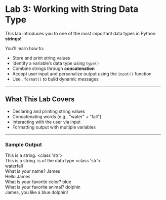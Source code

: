 # Lab 3: Working with String Data Type

This lab introduces you to one of the most important data types in Python: **strings**!

You'll learn how to:
- Store and print string values
- Identify a variable’s data type using `type()`
- Combine strings through **concatenation**
- Accept user input and personalize output using the `input()` function
- Use `.format()` to build dynamic messages

---

## What This Lab Covers

- Declaring and printing string values  
- Concatenating words (e.g., "water" + "fall")  
- Interacting with the user via input  
- Formatting output with multiple variables

---

### Sample Output
This is a string.
<class 'str'>  
This is a string. is of the data type <class 'str'>  
waterfall  
What is your name? James  
Hello James  
What is your favorite color? blue  
What is your favorite animal? dolphin  
James, you like a blue dolphin!
